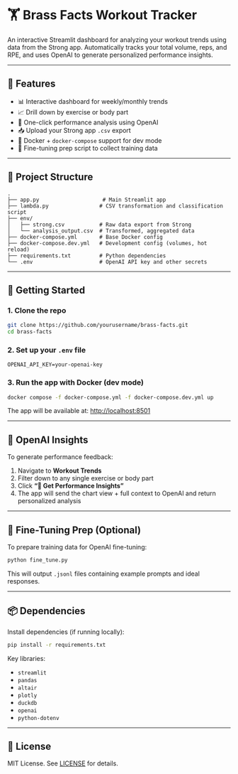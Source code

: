 # 🏋️ Brass Facts Workout Tracker

An interactive Streamlit dashboard for analyzing your workout trends using data from the Strong app. Automatically tracks your total volume, reps, and RPE, and uses OpenAI to generate personalized performance insights.

---

## 🔧 Features

- 📊 Interactive dashboard for weekly/monthly trends
- 📈 Drill down by exercise or body part
- 🧠 One-click performance analysis using OpenAI
- 📥 Upload your Strong app `.csv` export
- 🐋 Docker + `docker-compose` support for dev mode
- 🧪 Fine-tuning prep script to collect training data

---

## 📁 Project Structure

```
.
├── app.py                    # Main Streamlit app
├── lambda.py                # CSV transformation and classification script
├── env/
│   ├── strong.csv           # Raw data export from Strong
│   └── analysis_output.csv  # Transformed, aggregated data
├── docker-compose.yml       # Base Docker config
├── docker-compose.dev.yml   # Development config (volumes, hot reload)
├── requirements.txt         # Python dependencies
└── .env                     # OpenAI API key and other secrets
```

---

## 🚀 Getting Started

### 1. Clone the repo

```bash
git clone https://github.com/yourusername/brass-facts.git
cd brass-facts
```

### 2. Set up your `.env` file

```env
OPENAI_API_KEY=your-openai-key
```

### 3. Run the app with Docker (dev mode)

```bash
docker compose -f docker-compose.yml -f docker-compose.dev.yml up
```

The app will be available at: [http://localhost:8501](http://localhost:8501)

---

## 🧠 OpenAI Insights

To generate performance feedback:
1. Navigate to **Workout Trends**
2. Filter down to any single exercise or body part
3. Click **“🧠 Get Performance Insights”**
4. The app will send the chart view + full context to OpenAI and return personalized analysis

---

## 🧪 Fine-Tuning Prep (Optional)

To prepare training data for OpenAI fine-tuning:

```bash
python fine_tune.py
```

This will output `.jsonl` files containing example prompts and ideal responses.

---

## 📦 Dependencies

Install dependencies (if running locally):

```bash
pip install -r requirements.txt
```

Key libraries:
- `streamlit`
- `pandas`
- `altair`
- `plotly`
- `duckdb`
- `openai`
- `python-dotenv`

---

## 📄 License

MIT License. See [LICENSE](LICENSE) for details.

